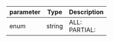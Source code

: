 | parameter | Type | Description |
| ----------- | ----------- |----------- |
| enum  |  string  | ALL: <br/>PARTIAL:    |